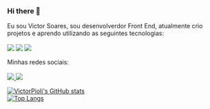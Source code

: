 ### Hi there 👋

Eu sou Victor Soares, sou desenvolverdor Front End, atualmente crio projetos e aprendo utilizando as seguintes tecnologias:
<br>
<br>
<img src="https://img.shields.io/badge/HTML5-E34F26?style=for-the-badge&logo=html5&logoColor=white"> 
<img src="https://img.shields.io/badge/CSS3-1572B6?style=for-the-badge&logo=css3&logoColor=white">
<img src="https://img.shields.io/badge/JavaScript-F7DF1E?style=for-the-badge&logo=javascript&logoColor=black">

Minhas redes sociais:
<a href="https://www.instagram.com/piolivictor/">
  <br>
  <br>
  <img src="https://img.shields.io/badge/Instagram-E4405F?style=for-the-badge&logo=instagram&logoColor=white">
 </a>
<a href="https://www.linkedin.com/in/victor-oliveira-9b1090244/">
<img src="https://img.shields.io/badge/LinkedIn-0077B5?style=for-the-badge&logo=linkedin&logoColor=white">
  </a>
  
  [![VictorPioli's GitHub stats](https://github-readme-stats.vercel.app/api?username=VictorPioli)](https://github.com/anuraghazra/github-readme-stats)
  <br>
  [![Top Langs](https://github-readme-stats.vercel.app/api/top-langs/?username=VictorPioli)](https://github.com/anuraghazra/github-readme-stats)
